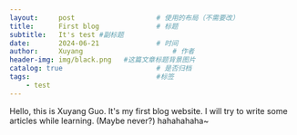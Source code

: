 ```yaml
---
layout:     post   				    # 使用的布局（不需要改）
title:      First blog 				# 标题 
subtitle:   It's test #副标题
date:       2024-06-21 				# 时间
author:     Xuyang						# 作者
header-img: img/black.png 	#这篇文章标题背景图片
catalog: true 						# 是否归档
tags:								#标签
    - test
---
```


Hello, this is Xuyang Guo.
It's my first blog website.
I will try to write some articles while learning.
(Maybe never?) hahahahaha~
